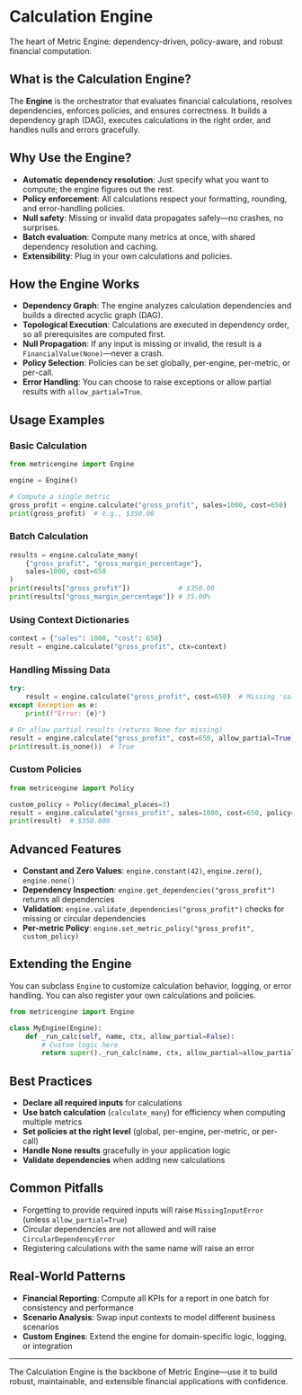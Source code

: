 # Calculation Engine

The heart of Metric Engine: dependency-driven, policy-aware, and robust financial computation.

## What is the Calculation Engine?

The **Engine** is the orchestrator that evaluates financial calculations, resolves dependencies, enforces policies, and ensures correctness. It builds a dependency graph (DAG), executes calculations in the right order, and handles nulls and errors gracefully.

## Why Use the Engine?

- **Automatic dependency resolution**: Just specify what you want to compute; the engine figures out the rest.
- **Policy enforcement**: All calculations respect your formatting, rounding, and error-handling policies.
- **Null safety**: Missing or invalid data propagates safely—no crashes, no surprises.
- **Batch evaluation**: Compute many metrics at once, with shared dependency resolution and caching.
- **Extensibility**: Plug in your own calculations and policies.

## How the Engine Works

- **Dependency Graph**: The engine analyzes calculation dependencies and builds a directed acyclic graph (DAG).
- **Topological Execution**: Calculations are executed in dependency order, so all prerequisites are computed first.
- **Null Propagation**: If any input is missing or invalid, the result is a `FinancialValue(None)`—never a crash.
- **Policy Selection**: Policies can be set globally, per-engine, per-metric, or per-call.
- **Error Handling**: You can choose to raise exceptions or allow partial results with `allow_partial=True`.

## Usage Examples

### Basic Calculation

```python
from metricengine import Engine

engine = Engine()

# Compute a single metric
gross_profit = engine.calculate("gross_profit", sales=1000, cost=650)
print(gross_profit)  # e.g., $350.00
```

### Batch Calculation

```python
results = engine.calculate_many(
    {"gross_profit", "gross_margin_percentage"},
    sales=1000, cost=650
)
print(results["gross_profit"])            # $350.00
print(results["gross_margin_percentage"]) # 35.00%
```

### Using Context Dictionaries

```python
context = {"sales": 1000, "cost": 650}
result = engine.calculate("gross_profit", ctx=context)
```

### Handling Missing Data

```python
try:
    result = engine.calculate("gross_profit", cost=650)  # Missing 'sales'
except Exception as e:
    print(f"Error: {e}")

# Or allow partial results (returns None for missing)
result = engine.calculate("gross_profit", cost=650, allow_partial=True)
print(result.is_none())  # True
```

### Custom Policies

```python
from metricengine import Policy

custom_policy = Policy(decimal_places=3)
result = engine.calculate("gross_profit", sales=1000, cost=650, policy=custom_policy)
print(result)  # $350.000
```

## Advanced Features

- **Constant and Zero Values**: `engine.constant(42)`, `engine.zero()`, `engine.none()`
- **Dependency Inspection**: `engine.get_dependencies("gross_profit")` returns all dependencies
- **Validation**: `engine.validate_dependencies("gross_profit")` checks for missing or circular dependencies
- **Per-metric Policy**: `engine.set_metric_policy("gross_profit", custom_policy)`

## Extending the Engine

You can subclass `Engine` to customize calculation behavior, logging, or error handling. You can also register your own calculations and policies.

```python
from metricengine import Engine

class MyEngine(Engine):
    def _run_calc(self, name, ctx, allow_partial=False):
        # Custom logic here
        return super()._run_calc(name, ctx, allow_partial=allow_partial)
```

## Best Practices

- **Declare all required inputs** for calculations
- **Use batch calculation** (`calculate_many`) for efficiency when computing multiple metrics
- **Set policies at the right level** (global, per-engine, per-metric, or per-call)
- **Handle None results** gracefully in your application logic
- **Validate dependencies** when adding new calculations

## Common Pitfalls

- Forgetting to provide required inputs will raise `MissingInputError` (unless `allow_partial=True`)
- Circular dependencies are not allowed and will raise `CircularDependencyError`
- Registering calculations with the same name will raise an error

## Real-World Patterns

- **Financial Reporting**: Compute all KPIs for a report in one batch for consistency and performance
- **Scenario Analysis**: Swap input contexts to model different business scenarios
- **Custom Engines**: Extend the engine for domain-specific logic, logging, or integration

---

The Calculation Engine is the backbone of Metric Engine—use it to build robust, maintainable, and extensible financial applications with confidence.
